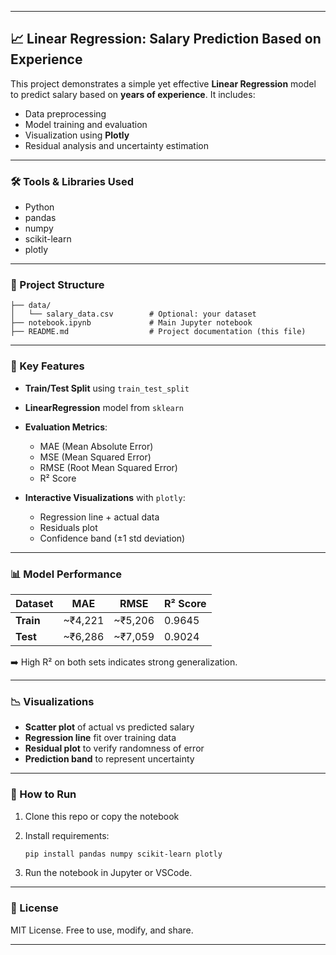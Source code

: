 
---

## 📈 Linear Regression: Salary Prediction Based on Experience

This project demonstrates a simple yet effective **Linear Regression** model to predict salary based on **years of experience**. It includes:

* Data preprocessing
* Model training and evaluation
* Visualization using **Plotly**
* Residual analysis and uncertainty estimation

---

### 🛠️ Tools & Libraries Used

* Python
* pandas
* numpy
* scikit-learn
* plotly

---

### 📂 Project Structure

```
├── data/
│   └── salary_data.csv        # Optional: your dataset
├── notebook.ipynb             # Main Jupyter notebook
├── README.md                  # Project documentation (this file)
```

---

### 📌 Key Features

* **Train/Test Split** using `train_test_split`
* **LinearRegression** model from `sklearn`
* **Evaluation Metrics**:

  * MAE (Mean Absolute Error)
  * MSE (Mean Squared Error)
  * RMSE (Root Mean Squared Error)
  * R² Score
* **Interactive Visualizations** with `plotly`:

  * Regression line + actual data
  * Residuals plot
  * Confidence band (±1 std deviation)

---

### 📊 Model Performance

| Dataset   | MAE      | RMSE     | R² Score |
| --------- | -------- | -------- | -------- |
| **Train** | \~₹4,221 | \~₹5,206 | 0.9645   |
| **Test**  | \~₹6,286 | \~₹7,059 | 0.9024   |

➡️ High R² on both sets indicates strong generalization.

---

### 📉 Visualizations

* **Scatter plot** of actual vs predicted salary
* **Regression line** fit over training data
* **Residual plot** to verify randomness of error
* **Prediction band** to represent uncertainty

---

### 🔧 How to Run

1. Clone this repo or copy the notebook
2. Install requirements:

   ```bash
   pip install pandas numpy scikit-learn plotly
   ```
3. Run the notebook in Jupyter or VSCode.

---



### 📜 License

MIT License. Free to use, modify, and share.

---

